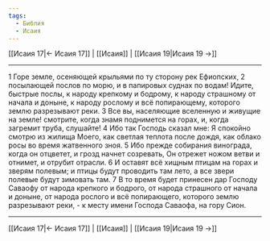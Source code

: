 ```yaml
---
tags:
  - Библия
  - Исаия
---
```

[[Исаия 17|← Исаия 17]] | [[Исаия]] | [[Исаия 19|Исаия 19 →]]

---
1 Горе земле, осеняющей крыльями по ту сторону рек Ефиопских,
2 посылающей послов по морю, и в папировых суднах по водам! Идите, быстрые послы, к народу крепкому и бодрому, к народу страшному от начала и доныне, к народу рослому и всё попирающему, которого землю разрезывают реки.
3 Все вы, населяющие вселенную и живущие на земле! смотрите, когда знамя поднимется на горах, и, когда загремит труба, слушайте!
4 Ибо так Господь сказал мне: Я спокойно смотрю из жилища Моего, как светлая теплота после дождя, как облако росы во время жатвенного зноя.
5 Ибо прежде собирания винограда, когда он отцветет, и грозд начнет созревать, Он отрежет ножом ветви и отнимет, и отрубит отрасли.
6 И оставят всё хищным птицам на горах и зверям полевым; и птицы будут проводить там лето, а все звери полевые будут зимовать там.
7 В то время будет принесен дар Господу Саваофу от народа крепкого и бодрого, от народа страшного от начала и доныне, от народа рослого и всё попирающего, которого землю разрезывают реки, - к месту имени Господа Саваофа, на гору Сион.

---
[[Исаия 17|← Исаия 17]] | [[Исаия]] | [[Исаия 19|Исаия 19 →]]